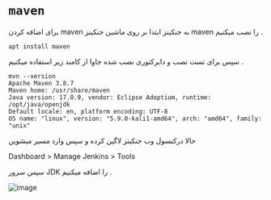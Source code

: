 # `maven`
برای اضافه کردن maven به جنکینز ابتدا بر روی ماشین جنکینز maven را نصب میکنیم .

```
apt install maven
```
سپس برای تست نصب و دایرکتوری نصب شده جاوا از کامند زیر استفاده میکنیم .

```
mvn --version
Apache Maven 3.8.7
Maven home: /usr/share/maven
Java version: 17.0.9, vendor: Eclipse Adoptium, runtime: /opt/java/openjdk
Default locale: en, platform encoding: UTF-8
OS name: "linux", version: "5.9.0-kali1-amd64", arch: "amd64", family: "unix"
```
حالا درکنسول وب جنکینز لاگین کرده و سپس وارد مسیر میشوین

Dashboard > Manage Jenkins > Tools

سپس سرور JDK را اضافه میکنیم .

![image](https://github.com/milad6745/jenkins/assets/113288076/425eac06-1610-4ec0-a89e-87aff0922af1)
